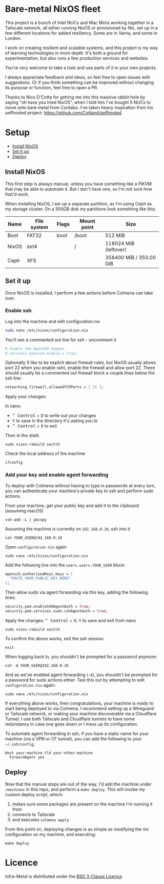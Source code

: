 # Bare-metal NixOS fleet

This project is a bunch of Intel NUCs and Mac Minis working together in a Tailscale network, all either running NixOS or provisioned by Nix, set up in a few different locations for added resiliency. Some are in Varna, and some in London.

I work on creating resilient and scalable systems, and this project is my way of learning technologies in more depth. It's both a ground for experimentation, but also runs a few production services and websites.

You're very welcome to take a look and use parts of it in your own projects.

I always appreciate feedback and ideas, so feel free to open issues with suggestions. Or if you think something can be improved without changing its purpose or function, feel free to open a PR.

Thanks to Nico D'Cotta for getting me into this massive rabbit hole by saying "oh have you tried NixOS", when I told him I've bought 5 NUCs to move onto bare metal from Contabo. I've taken heavy inspiration from his selfhosted project:
https://github.com/Cottand/selfhosted

# Setup

- [Install NixOS](#install-nixos)
- [Set it up](#set-it-up)
- [Deploy](#deploy)

## Install NixOS

This first step is always manual, unless you have something like a PiKVM that may be able to automate it. But I don't have one, so I'm not sure how that'd work.

When installing NixOS, I set up a separate partition, as I'm using Ceph as my storage cluster. On a 500GB disk my partitions look something like this:

| Name  | File system | Flags | Mount point | Size                    |
| ----- | ----------- | ----- | ----------- | ----------------------- |
| Boot  | FAT32       | boot  | /boot       | 512 MiB                 |
| NixOS | ext4        |       | /           | 118024 MiB (leftover)   |
| Ceph  | XFS         |       |             | 358400 MiB / 350.00 GiB |


## Set it up

Once NixOS is installed, I perform a few actions before Colmena can take over.

### Enable ssh
Log into the machine and edit configuration.nix

```sh
sudo nano /etc/nixos/configuration.nix
```

You'll see a commented out line for ssh - uncomment it
```nix
# Enable the OpenSSH daemon.
# services.openssh.enable = true;
```

Optionally (I like to be explicit about firewall rules, but NixOS usually allows port 22 when you enable ssh), enable the firewall and allow port 22. There should usually be a commented out firewall block a couple lines below the ssh line:
```nix
networking.firewall.allowedTCPPorts = [ 22 ];
```

Apply your changes:

In nano:
- <kbd>^ Control</kbd> + <kbd>O</kbd> to write out your changes
- <kbd>Y</kbd> to save in the directory it's asking you to
- <kbd>^ Control</kbd> + <kbd>X</kbd> to exit

Then in the shell:
```shell
sudo nixos-rebuild switch
```

Check the local address of the machine
```shell
ifconfig
```

### Add your key and enable agent forwarding

To deploy with Colmena without having to type in passwords at every turn, you can authenticate your machine's private key to ssh and perform sudo actions.

From your machine, get your public key and add it to the clipboard (assuming macOS)
```shell
ssh-add -L | pbcopy
```

Assuming the machine is currently on `192.168.0.10`, ssh into it
```shell
ssh YOUR_USER@192.168.0.10
```

Open `configuration.nix` again
```shell
sudo nano /etc/nixos/configuration.nix
```

Add the following line into the `users.users.YOUR_USER` block:
```nix
openssh.authorizedKeys.keys = [
  "PASTE_YOUR_PUBLIC_KEY_HERE"
];
```

Then allow sudo via agent forwarding via this key, adding the following lines:
```nix
security.pam.enableSSHAgentAuth = true;
security.pam.services.sudo.sshAgentAuth = true;
```

Apply the changes:
<kbd>^ Control</kbd> + <kbd>X</kbd>; <kbd>Y</kbd> to save and exit from nano

```shell
sudo nixos-rebuild switch
```

To confirm the above works, exit the ssh session
```shell
exit
```

When logging back in, you shouldn't be prompted for a password anymore:
```shell
ssh -A YOUR_USER@192.168.0.10
```

And as we've enabled agent forwarding (`-A`), you shouldn't be prompted for a password for sudo actions either. Test this out by attempting to edit `configuration.nix` again:
```shell
sudo nano /etc/nixos/configuration.nix
```

If everything above works, then congratulations, your machine is ready to start being deployed to via Colmena. I recommend setting up a Wireguard or Tailscale network, or making your machine discoverable via a Cloudflare Tunnel. I use both Tailscale and Cloudflare tunnels to have some redundancy in case one goes down or I mess up its configuration.

To automate agent forwarding in ssh, if you have a static name for your machine (via a VPN or CF tunnel), you can add the following to your `~/.ssh/config`:
```
Host your-machine.tld your-other-machine
  ForwardAgent yes
```

## Deploy

Now that the manual steps are out of the way, I'd add the machine under `/machines` in this repo, and perform a `make deploy`. This will invoke my custom deploy script, which:
1. makes sure some packages are present on the machine I'm running it from
2. connects to Tailscale
3. and executes `colmena apply`

From this point on, deploying changes is as simple as modifying the nix configuration on my machine, and executing:

```shell
make deploy
```

# Licence
Infra-Metal is distributed under the [BSD 3-Clause Licence](https://github.com/loranmutafov/infra-metal/blob/main/LICENCE).
